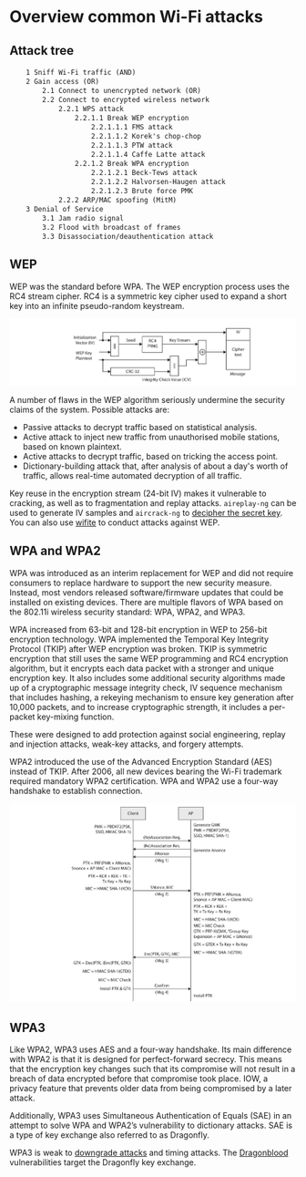 # Overview common Wi-Fi attacks

## Attack tree

```text
    1 Sniff Wi-Fi traffic (AND)
    2 Gain access (OR)
        2.1 Connect to unencrypted network (OR)
        2.2 Connect to encrypted wireless network
            2.2.1 WPS attack
                2.2.1.1 Break WEP encryption
                    2.2.1.1.1 FMS attack
                    2.2.1.1.2 Korek's chop-chop
                    2.2.1.1.3 PTW attack
                    2.2.1.1.4 Caffe Latte attack
                2.2.1.2 Break WPA encryption
                    2.2.1.2.1 Beck-Tews attack
                    2.2.1.2.2 Halvorsen-Haugen attack
                    2.2.1.2.3 Brute force PMK
            2.2.2 ARP/MAC spoofing (MitM)
    3 Denial of Service
        3.1 Jam radio signal
        3.2 Flood with broadcast of frames
        3.3 Disassociation/deauthentication attack
```

## WEP

WEP was the standard before WPA. The WEP encryption process uses the RC4 stream cipher. RC4 is a symmetric key 
cipher used to expand a short key into an infinite pseudo-random keystream.

[![WEP](../../_static/images/wep.png)](https://en.wikipedia.org/wiki/Wired_Equivalent_Privacy)

A number of flaws in the WEP algorithm seriously undermine the security claims of the system. Possible attacks
are:

* Passive attacks to decrypt traffic based on statistical analysis.
* Active attack to inject new traffic from unauthorised mobile stations, based on known plaintext.
* Active attacks to decrypt traffic, based on tricking the access point.
* Dictionary-building attack that, after analysis of about a day's worth of traffic, allows real-time automated 
decryption of all traffic. 

Key reuse in the encryption stream (24-bit IV) makes it vulnerable to cracking, as well as to fragmentation
and replay attacks. `aireplay-ng` can be used to generate IV samples and `aircrack-ng` to
[decipher the secret key](wep.md). You can also use [wifite](wifite.md) to conduct attacks against WEP.

## WPA and WPA2

WPA was introduced as an interim replacement for WEP and did not require
consumers to replace hardware to support the new security measure. Instead, most
vendors released software/firmware updates that could be installed on existing devices.
There are multiple flavors of WPA based on the 802.11i wireless security standard: WPA,
WPA2, and WPA3.

WPA increased from 63-bit and 128-bit encryption in WEP to 256-bit encryption
technology. WPA implemented the Temporal Key Integrity Protocol (TKIP) after WEP
encryption was broken. TKIP is symmetric encryption that still uses the same WEP
programming and RC4 encryption algorithm, but it encrypts each data packet with
a stronger and unique encryption key. It also includes some additional security algorithms 
made up of a cryptographic message integrity check, IV sequence mechanism that
includes hashing, a rekeying mechanism to ensure key generation after 10,000 packets,
and to increase cryptographic strength, it includes a per-packet key-mixing function.

These were designed to add protection against social engineering, replay and injection attacks, 
weak-key attacks, and forgery attempts.

WPA2 introduced the use of the Advanced Encryption Standard (AES) instead of TKIP. After 2006, all new devices
bearing the Wi-Fi trademark required mandatory WPA2 certification. WPA and WPA2 use a four-way handshake to establish 
connection.

[![WPA and WPA2: Four way handshake](../../_static/images/four-way-wpa.png)](https://www.wifi-professionals.com/2019/01/4-way-handshake)

## WPA3

Like WPA2, WPA3 uses AES and a four-way handshake. Its main difference with WPA2 is that it is designed for 
perfect-forward secrecy. This means that the encryption key changes such that its compromise will not result 
in a breach of data encrypted before that compromise took place. IOW, a privacy feature that prevents older data 
from being compromised by a later attack. 

Additionally, WPA3 uses Simultaneous
Authentication of Equals (SAE) in an attempt to solve WPA and WPA2’s vulnerability
to dictionary attacks. SAE is a type of key exchange also referred to as Dragonfly.

WPA3 is weak to [downgrade attacks](downgrade.md) and timing attacks. The [Dragonblood](dragonblood.md) vulnerabilities
target the Dragonfly key exchange.
